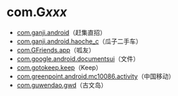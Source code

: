 # com.G*xxx*

- [com.ganji.android](./com.ganji.android/readme.md)（赶集直招）
- [com.ganji.android.haoche_c](./com.ganji.android.haoche_c/readme.md)（瓜子二手车）
- [com.GFriends.app](./com.GFriends.app/readme.md)（呱友）
- [com.google.android.documentsui](./com.google.android.documentsui/readme.md)（文件）
- [com.gotokeep.keep](./com.gotokeep.keep/readme.md)（Keep）
- [com.greenpoint.android.mc10086.activity](./com.greenpoint.android.mc10086.activity/readme.md)（中国移动）
- [com.guwendao.gwd](./com.guwendao.gwd/readme.md)（古文岛）